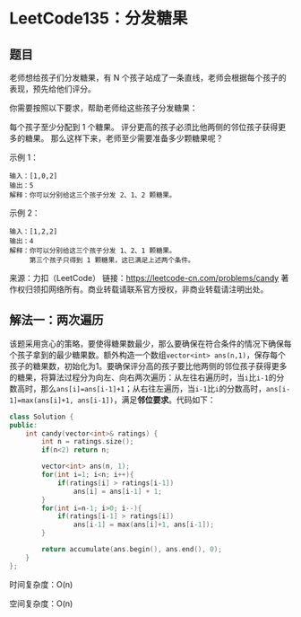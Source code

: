 # LeetCode135：分发糖果

## 题目

老师想给孩子们分发糖果，有 N 个孩子站成了一条直线，老师会根据每个孩子的表现，预先给他们评分。

你需要按照以下要求，帮助老师给这些孩子分发糖果：

每个孩子至少分配到 1 个糖果。
评分更高的孩子必须比他两侧的邻位孩子获得更多的糖果。
那么这样下来，老师至少需要准备多少颗糖果呢？

 

示例 1：

```
输入：[1,0,2]
输出：5
解释：你可以分别给这三个孩子分发 2、1、2 颗糖果。
```

示例 2：

```
输入：[1,2,2]
输出：4
解释：你可以分别给这三个孩子分发 1、2、1 颗糖果。
     第三个孩子只得到 1 颗糖果，这已满足上述两个条件。
```

来源：力扣（LeetCode）
链接：https://leetcode-cn.com/problems/candy
著作权归领扣网络所有。商业转载请联系官方授权，非商业转载请注明出处。

## 解法一：两次遍历

该题采用贪心的策略，要使得糖果数最少，那么要确保在符合条件的情况下确保每个孩子拿到的最少糖果数。额外构造一个数组`vector<int> ans(n,1)`，保存每个孩子的糖果数，初始化为1。要确保评分高的孩子要比他两侧的邻位孩子获得更多的糖果，将算法过程分为向左、向右两次遍历：从左往右遍历时，当`i`比`i-1`的分数高时，那么`ans[i]=ans[i-1]+1`；从右往左遍历，当`i-1`比`i`的分数高时，`ans[i-1]=max(ans[i]+1, ans[i-1])`，满足**邻位要求**。代码如下：

```c++
class Solution {
public:
    int candy(vector<int>& ratings) {
        int n = ratings.size();
        if(n<2) return n;

        vector<int> ans(n, 1);
        for(int i=1; i<n; i++){
            if(ratings[i] > ratings[i-1])
                ans[i] = ans[i-1] + 1;
        }
        for(int i=n-1; i>0; i--){
            if(ratings[i-1] > ratings[i])
                ans[i-1] = max(ans[i]+1, ans[i-1]);
        }

        return accumulate(ans.begin(), ans.end(), 0);
    }
};
```

时间复杂度：O(n)

空间复杂度：O(n)

